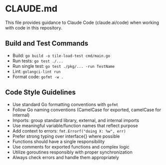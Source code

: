# CLAUDE.md

This file provides guidance to Claude Code (claude.ai/code) when working with code in this repository.

## Build and Test Commands
- Build: `go build -o tile-load-test cmd/main.go`
- Run tests: `go test ./...`
- Run single test: `go test ./pkg/... -run TestName`
- Lint: `golangci-lint run`
- Format code: `gofmt -w .`

## Code Style Guidelines
- Use standard Go formatting conventions with `gofmt`
- Follow Go naming conventions (CamelCase for exported, camelCase for internal)
- Imports: group standard library, external, and internal imports
- Use meaningful variable/function names that reflect purpose
- Add context to errors: `fmt.Errorf("doing X: %w", err)`
- Prefer strong typing over interface{} where possible
- Functions should have a single responsibility
- Use comments for exported functions and complex logic
- Utilize goroutines responsibly with proper synchronization
- Always check errors and handle them appropriately